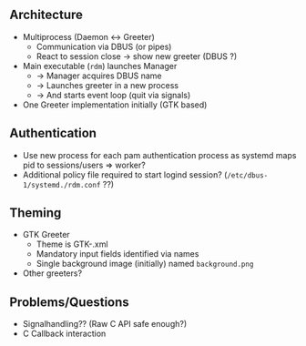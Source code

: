 ## Architecture
- Multiprocess (Daemon <-> Greeter)
    - Communication via DBUS (or pipes)
    - React to session close -> show new greeter (DBUS ?)
- Main executable (`rdm`) launches Manager
    - -> Manager acquires DBUS name
    - -> Launches greeter in a new process
    - -> And starts event loop (quit via signals)
- One Greeter implementation initially (GTK based)

## Authentication
- Use new process for each pam authentication process as systemd maps pid to sessions/users => worker?
- Additional policy file required to start logind session? (`/etc/dbus-1/systemd./rdm.conf` ??)

## Theming
- GTK Greeter
    - Theme is GTK-.xml
    - Mandatory input fields identified via names
    - Single background image (initially) named `background.png`
- Other greeters? 

## Problems/Questions
- Signalhandling?? (Raw C API safe enough?)
- C Callback interaction
